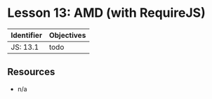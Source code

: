 # Lesson 13: AMD (with RequireJS)

Identifier   | Objectives
-------------|------------
JS: 13.1     | todo


## Resources

- n/a
